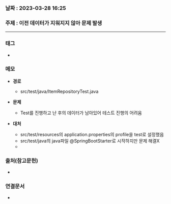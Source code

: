 ### 날짜 : 2023-03-28 16:25
### 주제 : 이전 데이터가 지워지지 않아 문제 발생
---
### 태그
* 

### 메모
* **경로**
	* src/test/java/ItemRepositoryTest.java
	
* **문제**
	* Test를 진행하고 난 후의 데이터가 남아있어 테스트 진행의 어려움
	
* **대처**
	* src/test/resources의 application.properties의 profile을 test로 설정했음
	* src/test/java의 java파일 @SpringBootStarter로 시작하지만 문제 해결X
	*  

### 출처(참고문헌)
-  

### 연결문서
- 